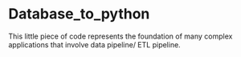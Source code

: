 # Database_to_python
This little piece of code represents the foundation of many complex applications that involve data pipeline/ ETL pipeline.
